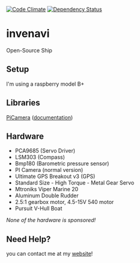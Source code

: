 [![Code Climate](https://codeclimate.com/github/anvanza/invenavi/badges/gpa.svg)](https://codeclimate.com/github/anvanza/invenavi)
[![Dependency Status](https://dependencyci.com/github/anvanza/invenavi/badge)](https://dependencyci.com/github/anvanza/invenavi)

invenavi
========

Open-Source Ship

Setup
--------
I'm using a raspberry model B+

Libraries
--------
[PiCamera][3] ([documentation][2])

Hardware
--------
 - PCA9685 (Servo Driver)
 - LSM303 (Compass)
 - Bmp180 (Barometric pressure sensor)
 - PI Camera (normal version)
 - Ultimate GPS Breakout v3 (GPS)
 - Standard Size - High Torque - Metal Gear Servo
 - Mtroniks Viper Marine 20
 - Aluminum Double Rudder
 - 2.5:1 gearbox motor, 4.5-15V 540 motor
 - Pursuit V-Hull Boat

*None of the hardware is sponsored!*

Need Help?
--------
you can contact me at my [website][1]!


  [1]: http://www.anvanza.be/
  [2]: http://picamera.readthedocs.org/
  [3]: https://github.com/waveform80/picamera/
